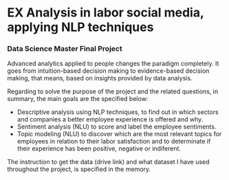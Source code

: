 # **EX Analysis in labor social media, applying NLP techniques**
### Data Science Master Final Project

Advanced analytics applied to people changes the paradigm completely. It goes from intuition-based decision making to evidence-based decision making, that means, based on insights provided by data analysis. 

Regarding to solve the purpose of the project and the related questions, in summary, the main goals are the specified below:
- Descriptive analysis using NLP techniques, to find out in which sectors and companies a better employee experience is offered and why. 
- Sentiment analysis (NLU) to score and label the employee sentiments.
- Topic modeling (NLU) to discover which are the most relevant topics for employees in relation to their labor satisfaction and to determinate if their experience has been positive, negative or indiferent. 

The instruction to get the data (drive link) and what dataset I have used throughout the project, is specified in the memory.
